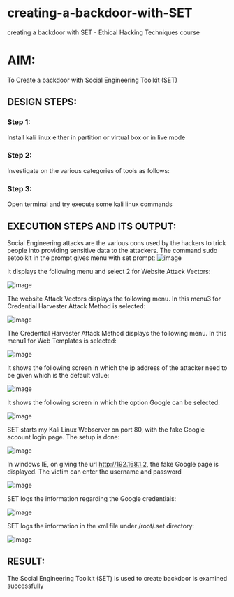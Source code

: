 # creating-a-backdoor-with-SET
creating a backdoor with SET - Ethical Hacking Techniques course

# AIM:
To Create a backdoor with Social Engineering Toolkit (SET)

## DESIGN STEPS:

### Step 1:
Install kali linux either in partition or virtual box or in live mode

### Step 2:
Investigate on the various categories of tools as follows:

### Step 3:
Open terminal and try execute some kali linux commands

## EXECUTION STEPS AND ITS OUTPUT:
Social Engineering attacks are the various cons used by the hackers to trick people into providing sensitive data to the attackers. 
The command sudo setoolkit in the prompt gives menu with set prompt:
![image](https://github.com/sakthipriyadhanusu/creating-a-backdoor-with-SET/assets/119393194/e93ed3fd-84a5-4211-b74f-351406999a2b)

It displays the following menu and select 2 for Website Attack Vectors:

![image](https://github.com/sakthipriyadhanusu/creating-a-backdoor-with-SET/assets/119393194/aa33f15e-8848-492d-9427-da921c35acfd)

The website Attack Vectors displays the following menu. In this menu3 for Credential Harvester Attack Method is selected:

![image](https://github.com/sakthipriyadhanusu/creating-a-backdoor-with-SET/assets/119393194/260d5a74-2e3d-47a9-9d9c-e2259b9ebb0b)

The Credential Harvester Attack Method displays the following menu. In this menu1 for Web Templates is selected:

![image](https://github.com/sakthipriyadhanusu/creating-a-backdoor-with-SET/assets/119393194/749921a4-7945-4ae8-8356-ba87946feac1)

It shows the following screen in which the ip address of the attacker need to be given which is the default value:

![image](https://github.com/sakthipriyadhanusu/creating-a-backdoor-with-SET/assets/119393194/b7269853-7894-42f8-be07-ea6e59fd8a9e)

It shows the following screen in which the option Google can be selected:

![image](https://github.com/sakthipriyadhanusu/creating-a-backdoor-with-SET/assets/119393194/7d883ece-4ac9-4cca-b68c-36dc93b7d860)

SET starts my Kali Linux Webserver on port 80, with the fake Google account login page. The setup is done:

![image](https://github.com/sakthipriyadhanusu/creating-a-backdoor-with-SET/assets/119393194/2408e527-1859-4ae9-b696-fab88919fc82)

In windows IE, on giving the url http://192.168.1.2, the fake Google page is displayed. The victim can enter the username and password

![image](https://github.com/sakthipriyadhanusu/creating-a-backdoor-with-SET/assets/119393194/675cc5fc-a17c-480e-b7b0-fb540ce9440e)

SET logs the information regarding the Google credentials:

![image](https://github.com/sakthipriyadhanusu/creating-a-backdoor-with-SET/assets/119393194/18ec3abd-e067-493d-b378-a24dcbca77b4)

SET logs the information in the xml file under /root/.set directory:

![image](https://github.com/sakthipriyadhanusu/creating-a-backdoor-with-SET/assets/119393194/2e2a29c8-cc69-4ef3-8112-35965a28744f)

## RESULT:
The Social Engineering Toolkit (SET) is used to create backdoor is  examined successfully

